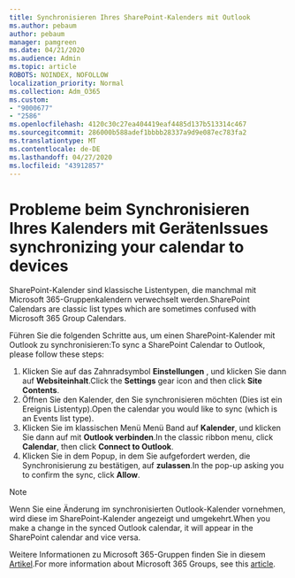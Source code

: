 ```yaml
---
title: Synchronisieren Ihres SharePoint-Kalenders mit Outlook
ms.author: pebaum
author: pebaum
manager: pamgreen
ms.date: 04/21/2020
ms.audience: Admin
ms.topic: article
ROBOTS: NOINDEX, NOFOLLOW
localization_priority: Normal
ms.collection: Adm_O365
ms.custom:
- "9000677"
- "2586"
ms.openlocfilehash: 4120c30c27ea404419eaf4485d137b513314c467
ms.sourcegitcommit: 286000b588adef1bbbb28337a9d9e087ec783fa2
ms.translationtype: MT
ms.contentlocale: de-DE
ms.lasthandoff: 04/27/2020
ms.locfileid: "43912857"
---
```

# <a name="issues-synchronizing-your-calendar-to-devices"></a><span data-ttu-id="77416-102">Probleme beim Synchronisieren Ihres Kalenders mit Geräten</span><span class="sxs-lookup"><span data-stu-id="77416-102">Issues synchronizing your calendar to devices</span></span>

<span data-ttu-id="77416-103">SharePoint-Kalender sind klassische Listentypen, die manchmal mit Microsoft 365-Gruppenkalendern verwechselt werden.</span><span class="sxs-lookup"><span data-stu-id="77416-103">SharePoint Calendars are classic list types which are sometimes confused with Microsoft 365 Group Calendars.</span></span>

<span data-ttu-id="77416-104">Führen Sie die folgenden Schritte aus, um einen SharePoint-Kalender mit Outlook zu synchronisieren:</span><span class="sxs-lookup"><span data-stu-id="77416-104">To sync a SharePoint Calendar to Outlook, please follow these steps:</span></span>

1. <span data-ttu-id="77416-105">Klicken Sie auf das Zahnradsymbol **Einstellungen** , und klicken Sie dann auf **Websiteinhalt**.</span><span class="sxs-lookup"><span data-stu-id="77416-105">Click the **Settings** gear icon and then click **Site Contents**.</span></span>
2. <span data-ttu-id="77416-106">Öffnen Sie den Kalender, den Sie synchronisieren möchten (Dies ist ein Ereignis Listentyp).</span><span class="sxs-lookup"><span data-stu-id="77416-106">Open the calendar you would like to sync (which is an Events list type).</span></span>
3. <span data-ttu-id="77416-107">Klicken Sie im klassischen Menü Menü Band auf **Kalender**, und klicken Sie dann auf mit **Outlook verbinden**.</span><span class="sxs-lookup"><span data-stu-id="77416-107">In the classic ribbon menu, click **Calendar**, then click **Connect to Outlook**.</span></span>
4. <span data-ttu-id="77416-108">Klicken Sie in dem Popup, in dem Sie aufgefordert werden, die Synchronisierung zu bestätigen, auf **zulassen**.</span><span class="sxs-lookup"><span data-stu-id="77416-108">In the pop-up asking you to confirm the sync, click **Allow**.</span></span>

>[!Note]
> <span data-ttu-id="77416-109">Wenn Sie eine Änderung im synchronisierten Outlook-Kalender vornehmen, wird diese im SharePoint-Kalender angezeigt und umgekehrt.</span><span class="sxs-lookup"><span data-stu-id="77416-109">When you make a change in the synced Outlook calendar, it will appear in the SharePoint calendar and vice versa.</span></span>

<span data-ttu-id="77416-110">Weitere Informationen zu Microsoft 365-Gruppen finden Sie in diesem [Artikel](https://support.office.com/article/Learn-about-Office-365-groups-b565caa1-5c40-40ef-9915-60fdb2d97fa2).</span><span class="sxs-lookup"><span data-stu-id="77416-110">For more information about Microsoft 365 Groups, see this [article](https://support.office.com/article/Learn-about-Office-365-groups-b565caa1-5c40-40ef-9915-60fdb2d97fa2).</span></span>

